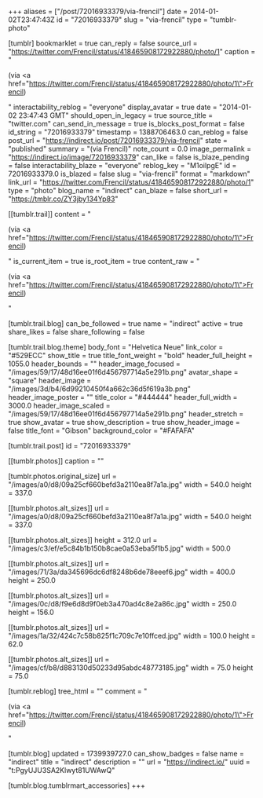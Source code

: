 +++
aliases = ["/post/72016933379/via-frencil"]
date = 2014-01-02T23:47:43Z
id = "72016933379"
slug = "via-frencil"
type = "tumblr-photo"

[tumblr]
bookmarklet = true
can_reply = false
source_url = "https://twitter.com/Frencil/status/418465908172922880/photo/1"
caption = "<p>(via <a href=\"https://twitter.com/Frencil/status/418465908172922880/photo/1\">Frencil</a>)</p>"
interactability_reblog = "everyone"
display_avatar = true
date = "2014-01-02 23:47:43 GMT"
should_open_in_legacy = true
source_title = "twitter.com"
can_send_in_message = true
is_blocks_post_format = false
id_string = "72016933379"
timestamp = 1388706463.0
can_reblog = false
post_url = "https://indirect.io/post/72016933379/via-frencil"
state = "published"
summary = "(via Frencil)"
note_count = 0.0
image_permalink = "https://indirect.io/image/72016933379"
can_like = false
is_blaze_pending = false
interactability_blaze = "everyone"
reblog_key = "M1oilpgE"
id = 72016933379.0
is_blazed = false
slug = "via-frencil"
format = "markdown"
link_url = "https://twitter.com/Frencil/status/418465908172922880/photo/1"
type = "photo"
blog_name = "indirect"
can_blaze = false
short_url = "https://tmblr.co/ZY3jby134Yp83"

[[tumblr.trail]]
content = "<p>(via <a href=\"https://twitter.com/Frencil/status/418465908172922880/photo/1\">Frencil</a>)</p>"
is_current_item = true
is_root_item = true
content_raw = "<p>(via <a href=\"https://twitter.com/Frencil/status/418465908172922880/photo/1\">Frencil</a>)</p>"

[tumblr.trail.blog]
can_be_followed = true
name = "indirect"
active = true
share_likes = false
share_following = false

[tumblr.trail.blog.theme]
body_font = "Helvetica Neue"
link_color = "#529ECC"
show_title = true
title_font_weight = "bold"
header_full_height = 1055.0
header_bounds = ""
header_image_focused = "/images/59/17/48d16ee01f6d456797714a5e291b.png"
avatar_shape = "square"
header_image = "/images/3d/b4/6d99210450f4a662c36d5f619a3b.png"
header_image_poster = ""
title_color = "#444444"
header_full_width = 3000.0
header_image_scaled = "/images/59/17/48d16ee01f6d456797714a5e291b.png"
header_stretch = true
show_avatar = true
show_description = true
show_header_image = false
title_font = "Gibson"
background_color = "#FAFAFA"

[tumblr.trail.post]
id = "72016933379"

[[tumblr.photos]]
caption = ""

[tumblr.photos.original_size]
url = "/images/a0/d8/09a25cf660befd3a2110ea8f7a1a.jpg"
width = 540.0
height = 337.0

[[tumblr.photos.alt_sizes]]
url = "/images/a0/d8/09a25cf660befd3a2110ea8f7a1a.jpg"
width = 540.0
height = 337.0

[[tumblr.photos.alt_sizes]]
height = 312.0
url = "/images/c3/ef/e5c84b1b150b8cae0a53eba5f1b5.jpg"
width = 500.0

[[tumblr.photos.alt_sizes]]
url = "/images/71/3a/da345696dc6df8248b6de78eeef6.jpg"
width = 400.0
height = 250.0

[[tumblr.photos.alt_sizes]]
url = "/images/0c/d8/f9e6d8d9f0eb3a470ad4c8e2a86c.jpg"
width = 250.0
height = 156.0

[[tumblr.photos.alt_sizes]]
url = "/images/1a/32/424c7c58b825f1c709c7e10ffced.jpg"
width = 100.0
height = 62.0

[[tumblr.photos.alt_sizes]]
url = "/images/cf/b8/d883130d50233d95abdc48773185.jpg"
width = 75.0
height = 75.0

[tumblr.reblog]
tree_html = ""
comment = "<p>(via <a href=\"https://twitter.com/Frencil/status/418465908172922880/photo/1\">Frencil</a>)</p>"

[tumblr.blog]
updated = 1739939727.0
can_show_badges = false
name = "indirect"
title = "indirect"
description = ""
url = "https://indirect.io/"
uuid = "t:PgyUJU3SA2Klwyt81UWAwQ"

[tumblr.blog.tumblrmart_accessories]
+++
